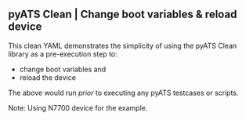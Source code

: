 ## pyATS Clean | Change boot variables & reload device

This clean YAML demonstrates the simplicity of using the pyATS Clean library as
a pre-execution step to:
- change boot variables and
- reload the device

The above would run _prior_ to executing any pyATS testcases or scripts.

Note: Using N7700 device for the example.